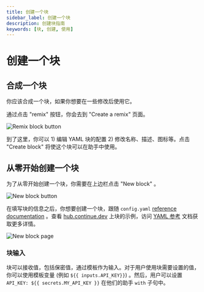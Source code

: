 ```yaml
---
title: 创建一个块
sidebar_label: 创建一个块
description: 创建块指南
keywords: [块, 创建, 使用]
---
```


# 创建一个块

## 合成一个块

你应该合成一个块，如果你想要在一些修改后使用它。

通过点击 "remix" 按钮，你会去到 "Create a remix" 页面。

![Remix block button](/img/hub/block-remix-button.png)

到了这里，你可以 1) 编辑 YAML 块的配置 2) 修改名称、描述、图标等。点击 "Create block" 将使这个块可以在助手中使用。

## 从零开始创建一个块

为了从零开始创建一个块，你需要在上边栏点击 "New block" 。

![New block button](/img/hub/block-new-button.png)

在填写块的信息之后，你想要创建一个块，跟随 `config.yaml` [reference documentation](../../yaml-reference.md) 。查看 [hub.continue.dev](https://hub.continue.dev/explore/models) 上块的示例，访问 [YAML 参考](../../yaml-reference.md#complete-yaml-config-example) 文档获取更多详情。

![New block page](/img/hub/block-new-page.png)

### 块输入

块可以接收值，包括保密值，通过模板作为输入。对于用户使用块需要设置的值，你可以使用模板变量 (例如 `${{ inputs.API_KEY}}`) 。然后，用户可以设置 `API_KEY: ${{ secrets.MY_API_KEY }}` 在他们的助手 `with` 子句中。
